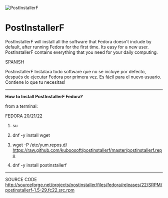 ![PostInstallerF](http://s11.postimg.org/jlu00vccz/postintallerf3.png "https://sourceforge.net/projects/postinstaller/")


PostInstallerF
==============

PostInstallerF will install all the software that Fedora doesn't include by default, after running Fedora for the first time. Its easy for a new user. PostInstallerF contains everything that you need for your daily computing. 


SPANISH

PostinstallerF Instalara todo software que no se incluye por defecto, después de ejecutar Fedora por primera vez. Es fácil para el nuevo usuario. Contiene lo que tu necesitas!

----------------------------------------------------
**How to Install PostInstallerF Fedora?**

from a terminal:


FEDORA 20/21/22

1) su

2) dnf -y install wget 

3) wget -P /etc/yum.repos.d/ https://raw.github.com/kuboosoft/postinstallerf/master/postinstallerf.repo

4) dnf -y install postinstallerf


----------------------------------------------------
SOURCE CODE
http://sourceforge.net/projects/postinstaller/files/fedora/releases/22/SRPM/postinstallerf-1.5-29.fc22.src.rpm

